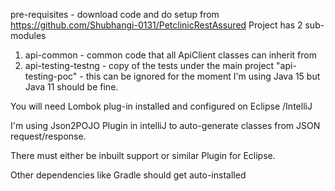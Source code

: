 pre-requisites - download code and do setup from https://github.com/Shubhangi-0131/PetclinicRestAssured
Project has 2 sub-modules 

1) api-common - common code that all ApiClient classes can inherit from
2) api-testing-testng - copy of the tests under the main project "api-testing-poc" - this can be ignored for the moment
I'm using Java 15 but Java 11 should be fine.

You will need Lombok plug-in installed and configured on Eclipse /IntelliJ

I'm using Json2POJO Plugin in intelliJ to auto-generate classes from JSON request/response. 

There must either be inbuilt support or similar Plugin for Eclipse.

Other dependencies like Gradle should get auto-installed
